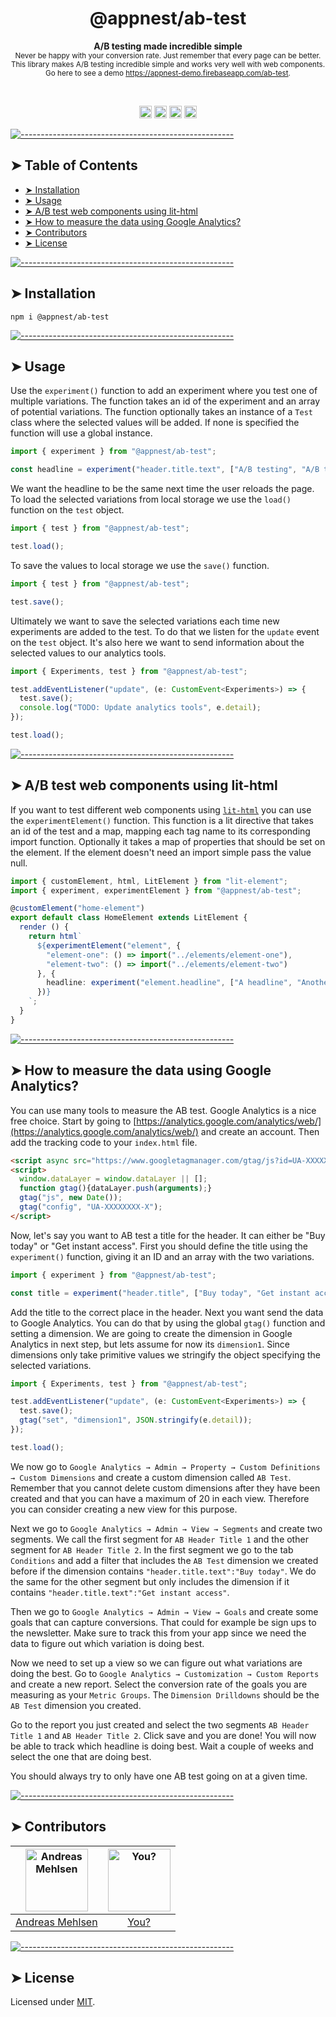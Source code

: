 <h1 align="center">@appnest/ab-test</h1>
<p align="center">
  <b>A/B testing made incredible simple</b></br>
  <sub>Never be happy with your conversion rate. Just remember that every page can be better. This library makes A/B testing incredible simple and works very well with web components. Go here to see a demo <a href="https://appnest-demo.firebaseapp.com/ab-test">https://appnest-demo.firebaseapp.com/ab-test</a>.<sub>
</p>

<br />

<p align="center">
		<a href="https://npmcharts.com/compare/@appnest/ab-test?minimal=true"><img alt="Downloads per month" src="https://img.shields.io/npm/dm/@appnest/ab-test.svg" height="20"/></a>
<a href="https://www.npmjs.com/package/@appnest/ab-test"><img alt="NPM Version" src="https://img.shields.io/npm/v/@appnest/ab-test.svg" height="20"/></a>
<a href="https://david-dm.org/andreasbm/ab-test"><img alt="Dependencies" src="https://img.shields.io/david/andreasbm/ab-test.svg" height="20"/></a>
<a href="https://github.com/andreasbm/ab-test/graphs/contributors"><img alt="Contributors" src="https://img.shields.io/github/contributors/andreasbm/ab-test.svg" height="20"/></a>
	</p>


[![-----------------------------------------------------](https://raw.githubusercontent.com/andreasbm/readme/master/assets/lines/colored.png)](#table-of-contents)

## ➤ Table of Contents

* [➤ Installation](#-installation)
* [➤ Usage](#-usage)
* [➤ A/B test web components using lit-html](#-ab-test-web-components-using-lit-html)
* [➤ How to measure the data using Google Analytics?](#-how-to-measure-the-data-using-google-analytics)
* [➤ Contributors](#-contributors)
* [➤ License](#-license)


[![-----------------------------------------------------](https://raw.githubusercontent.com/andreasbm/readme/master/assets/lines/colored.png)](#installation)

## ➤ Installation

```node
npm i @appnest/ab-test
```


[![-----------------------------------------------------](https://raw.githubusercontent.com/andreasbm/readme/master/assets/lines/colored.png)](#usage)

## ➤ Usage

Use the `experiment()` function to add an experiment where you test one of multiple variations. The function takes an id of the experiment and an array of potential variations. The function optionally takes an instance of a `Test` class where the selected values will be added. If none is specified the function will use a global instance.

```typescript
import { experiment } from "@appnest/ab-test";

const headline = experiment("header.title.text", ["A/B testing", "A/B testing made simple", "Everyone should A/B test"]);
```

We want the headline to be the same next time the user reloads the page. To load the selected variations from local storage we use the `load()` function on the `test` object.

```typescript
import { test } from "@appnest/ab-test";

test.load();
```

To save the values to local storage we use the `save()` function.

```typescript
import { test } from "@appnest/ab-test";

test.save();
```

Ultimately we want to save the selected variations each time new experiments are added to the test. To do that we listen for the `update` event on the `test` object. It's also here we want to send information about the selected values to our analytics tools.

```typescript
import { Experiments, test } from "@appnest/ab-test";

test.addEventListener("update", (e: CustomEvent<Experiments>) => {
  test.save();
  console.log("TODO: Update analytics tools", e.detail);
});

test.load();
```


[![-----------------------------------------------------](https://raw.githubusercontent.com/andreasbm/readme/master/assets/lines/colored.png)](#ab-test-web-components-using-lit-html)

## ➤ A/B test web components using lit-html

If you want to test different web components using [`lit-html`](https://github.com/Polymer/lit-html) you can use the `experimentElement()` function. This function is a lit directive that takes an id of the test and a map, mapping each tag name to its corresponding import function. Optionally it takes a map of properties that should be set on the element. If the element doesn't need an import simple pass the value null.

```typescript
import { customElement, html, LitElement } from "lit-element";
import { experiment, experimentElement } from "@appnest/ab-test";

@customElement("home-element")
export default class HomeElement extends LitElement {
  render () {
    return html`
      ${experimentElement("element", {
        "element-one": () => import("../elements/element-one"),
        "element-two": () => import("../elements/element-two")
      }, {
        headline: experiment("element.headline", ["A headline", "Another headline"])
      })}
    `;
  }
}
```


[![-----------------------------------------------------](https://raw.githubusercontent.com/andreasbm/readme/master/assets/lines/colored.png)](#how-to-measure-the-data-using-google-analytics)

## ➤ How to measure the data using Google Analytics?

You can use many tools to measure the AB test. Google Analytics is a nice free choice. Start by going to [https://analytics.google.com/analytics/web/](https://analytics.google.com/analytics/web/) and create an account. Then add the tracking code to your `index.html` file.

```html
<script async src="https://www.googletagmanager.com/gtag/js?id=UA-XXXXXXXX-X"></script>
<script>
  window.dataLayer = window.dataLayer || [];
  function gtag(){dataLayer.push(arguments);}
  gtag("js", new Date());
  gtag("config", "UA-XXXXXXXX-X");
</script>
```

Now, let's say you want to AB test a title for the header. It can either be "Buy today" or "Get instant access". First you should define the title using the `experiment()` function, giving it an ID and an array with the two variations.

```typescript
import { experiment } from "@appnest/ab-test";

const title = experiment("header.title", ["Buy today", "Get instant access"]);
```

Add the title to the correct place in the header. Next you want send the data to Google Analytics. You can do that by using the global `gtag()` function and setting a dimension. We are going to create the dimension in Google Analytics in next step, but lets assume for now its `dimension1`. Since dimensions only take primitive values we stringify the object specifying the selected variations.

```typescript
import { Experiments, test } from "@appnest/ab-test";

test.addEventListener("update", (e: CustomEvent<Experiments>) => {
  test.save();
  gtag("set", "dimension1", JSON.stringify(e.detail));
});

test.load();
```

We now go to `Google Analytics → Admin → Property → Custom Definitions → Custom Dimensions` and create a custom dimension called `AB Test`. Remember that you cannot delete custom dimensions after they have been created and that you can have a maximum of 20 in each view. Therefore you can consider creating a new view for this purpose.

Next we go to `Google Analytics → Admin → View → Segments` and create two segments. We call the first segment for `AB Header Title 1` and the other segment for `AB Header Title 2`. In the first segment we go to the tab `Conditions` and add a filter that includes the `AB Test` dimension we created before if the dimension contains `"header.title.text":"Buy today"`. We do the same for the other segment but only includes the dimension if it contains `"header.title.text":"Get instant access"`.

Then we go to `Google Analytics → Admin → View → Goals` and create some goals that can capture conversions. That could for example be sign ups to the newsletter. Make sure to track this from your app since we need the data to figure out which variation is doing best.

Now we need to set up a view so we can figure out what variations are doing the best. Go to `Google Analytics → Customization → Custom Reports` and create a new report. Select the conversion rate of the goals you are measuring as your `Metric Groups`. The `Dimension Drilldowns` should be the `AB Test` dimension you created.

Go to the report you just created and select the two segments `AB Header Title 1` and `AB Header Title 2`. Click save and you are done! You will now be able to track which headline is doing best. Wait a couple of weeks and select the one that are doing best.

You should always try to only have one AB test going on at a given time.


[![-----------------------------------------------------](https://raw.githubusercontent.com/andreasbm/readme/master/assets/lines/colored.png)](#contributors)

## ➤ Contributors
	

| [<img alt="Andreas Mehlsen" src="https://avatars1.githubusercontent.com/u/6267397?s=460&v=4" width="100">](https://twitter.com/andreasmehlsen) | [<img alt="You?" src="https://joeschmoe.io/api/v1/random" width="100">](https://github.com/andreasbm/web-router/blob/master/CONTRIBUTING.md) |
|:--------------------------------------------------:|:--------------------------------------------------:|
| [Andreas Mehlsen](https://twitter.com/andreasmehlsen) | [You?](https://github.com/andreasbm/web-router/blob/master/CONTRIBUTING.md) |


[![-----------------------------------------------------](https://raw.githubusercontent.com/andreasbm/readme/master/assets/lines/colored.png)](#license)

## ➤ License
	
Licensed under [MIT](https://opensource.org/licenses/MIT).
